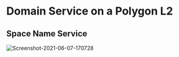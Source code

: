 # Domain Service on a Polygon L2

## Space Name Service

<img src="https://i.ibb.co/J3j8wLK/Screenshot-2022-02-20-at-11-14-24-PM.png" alt="Screenshot-2021-06-07-170728" border="0">
